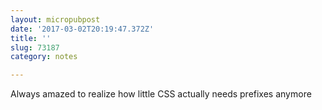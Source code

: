 ```yaml
---
layout: micropubpost
date: '2017-03-02T20:19:47.372Z'
title: ''
slug: 73187
category: notes

---
```

Always amazed to realize how little CSS actually needs prefixes anymore
